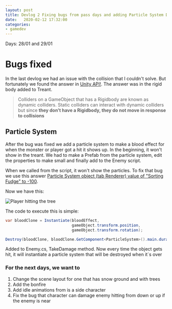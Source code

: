 ```yaml
---
layout: post
title: Devlog 2 Fixing bugs from pass days and adding Particle System Day 3~4
date:   2020-02-12 17:32:00
categories: 
- gamedev
---
```


Days: 28/01 and 29/01

# Bugs fixed

In the last devlog we had an issue with the collision that I couldn't solve. But fortunately we found the answer in [Unity API!](https://docs.unity3d.com/Manual/CollidersOverview.html). The answer was in the rigid body added to Treant.

>Colliders on a GameObject that has a Rigidbody are known as dynamic colliders. Static colliders can interact with dynamic colliders but since **they don’t have a Rigidbody, they do not move in response to collisions**

## Particle System

After the bug was fixed we add a particle system to make a blood effect for when the monster or player got a hit it shows up. In the beginning, it won't show in the treant. We had to make a Prefab from the particle system, edit the properties to make small and finally add to the Enemy script.

When we called from the script, it won't show the particles. To fix that bug we use this answer [Particle System object (tab Renderer) value of "Sorting Fudge" to -100](http://answers.unity.com/answers/1407848/view.html).

Now we have this:

![Player hitting the tree](https://media.giphy.com/media/fwtzcLu89NWlCFgTbb/giphy.gif)

The code to execute this is simple:

```csharp
var bloodClone = Instantiate(bloodEffect,
                             gameObject.transform.position,
                             gameObject.transform.rotation);

Destroy(bloodClone, bloodClone.GetComponent<ParticleSystem>().main.duration);
```

Added to Enemy.cs, TakeDamage method. Now every time the object gets hit, it will instantiate a particle system that will be destroyed when it`s over

### For the next days, we want to

1. Change the scene layout for one that has snow ground and with trees
1. Add the bonfire
1. Add idle animations from is a side character
1. Fix the bug that character can damage enemy hitting from down or up if the enemy is near